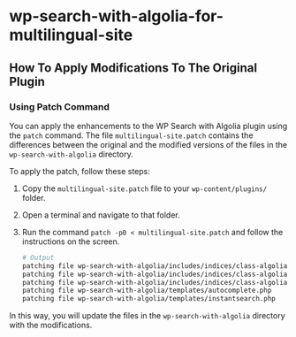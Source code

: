 # wp-search-with-algolia-for-multilingual-site


## How To Apply Modifications To The Original Plugin

### Using Patch Command

You can apply the enhancements to the WP Search with Algolia plugin using the `patch` command. The file `multilingual-site.patch` contains the differences between the original and the modified versions of the files in the `wp-search-with-algolia` directory.

To apply the patch, follow these steps:

1. Copy the `multilingual-site.patch` file to your `wp-content/plugins/` folder.
2. Open a terminal and navigate to that folder.
3. Run the command `patch -p0 < multilingual-site.patch` and follow the instructions on the screen.

   ```bash
   # Output
   patching file wp-search-with-algolia/includes/indices/class-algolia-posts-index.php
   patching file wp-search-with-algolia/includes/indices/class-algolia-searchable-posts-index.php
   patching file wp-search-with-algolia/includes/indices/class-algolia-terms-index.php
   patching file wp-search-with-algolia/templates/autocomplete.php
   patching file wp-search-with-algolia/templates/instantsearch.php
   ```

In this way, you will update the files in the `wp-search-with-algolia` directory with the modifications.
